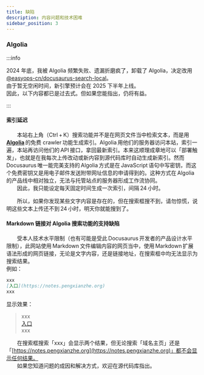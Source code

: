 ```yaml
---
title: 缺陷
description: 内容问题和技术困难
sidebar_position: 3
---
```




### Algolia

:::info

2024 年底，我被 Algolia 频繁失败、遗漏折磨疯了，卸载了 Algolia，决定改用 [@easyops-cn/docusaurus-search-local](https://github.com/easyops-cn/docusaurus-search-local)。  
由于暂无空闲时间，新引擎预计会在 2025 下半年上线。  
因此，以下内容都已是过去式。但如果您能指出，仍将有益。

:::

#### 索引延迟

　　本站右上角（Ctrl&thinsp;+&thinsp;K）搜索功能并不是在网页文件当中检索文本，而是用&thinsp;[**Algolia**](https://www.algolia.com/products)&thinsp;的免费 crawler&thinsp;功能生成索引。Algolia&thinsp;用他们的服务器访问本站，索引一遍，本站再访问他们的&thinsp;API&thinsp;接口，拿回最新索引。本来这顺理成章地可以「部署触发」，也就是在我每次上传改动或新内容到源代码库时自动生成新索引。然而&thinsp;Docusaurus&thinsp;唯一能完美支持的&thinsp;Algolia&thinsp;方式是在&thinsp;JavaScript&thinsp;语句中写密钥，而这个免费密钥又是用电子邮件发送附带网址信息的申请得到的。这种方式在&thinsp;Algolia&thinsp;的产品线中相对独立，无法与托管站点的服务器形成工作流协同。  
　　因此，我只能设定每天固定时间生成一次索引，间隔&thinsp;24&thinsp;小时。

　　所以，如果你发现某些文字内容是存在的，但在搜索框搜不到，请勿惊慌，说明这些文本上传还不到&thinsp;24&thinsp;小时，明天你就能搜到了。

#### Markdown 链接对 Algolia 搜索功能的支持缺陷

　　受本人技术水平限制（也有可能是受此&thinsp;Docusaurus&thinsp;开发者的产品设计水平限制），此网站使用&thinsp;Markdown&thinsp;文件编辑内容的网页当中，使用&thinsp;Markdown&thinsp;扩展语法形成的网页链接，无论是文字内容，还是链接地址，在搜索框中均无法显示为搜索结果。  
例如：　　
```markdown title="xxx.md"
xxx  
[入口](https://notes.pengxianzhe.org)  
xxx
```
显示效果：  
> xxx  
> [入口](https://pengxianzhe.org)  
> xxx  

　　在搜索框搜索「xxx」会显示两个结果，但无论搜索「域名主页」还是「[https://notes.pengxianzhe.org](https://notes.pengxianzhe.org)」都不会显示任何结果。  
　　如果您知道问题的成因和解决方式，欢迎在源代码库指出。
